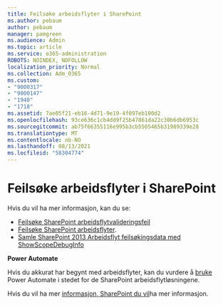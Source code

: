```yaml
---
title: Feilsøke arbeidsflyter i SharePoint
ms.author: pebaum
author: pebaum
manager: pamgreen
ms.audience: Admin
ms.topic: article
ms.service: o365-administration
ROBOTS: NOINDEX, NOFOLLOW
localization_priority: Normal
ms.collection: Adm_O365
ms.custom:
- "9000317"
- "9000147"
- "1940"
- "1718"
ms.assetid: 7ae05f21-eb16-4d71-9e19-4f097eb100d2
ms.openlocfilehash: 93ce636c1cb4dd9f25b47861da22c30b6db6953c
ms.sourcegitcommit: ab75f66355116e995b3cb5505465b31989339e28
ms.translationtype: MT
ms.contentlocale: nb-NO
ms.lasthandoff: 08/13/2021
ms.locfileid: "58304774"
---
```

# <a name="troubleshoot-workflows-in-sharepoint"></a>Feilsøke arbeidsflyter i SharePoint

Hvis du vil ha mer informasjon, kan du se:

- [Feilsøke SharePoint arbeidsflytvalideringsfeil](https://docs.microsoft.com/sharepoint/dev/general-development/troubleshooting-sharepoint-server-workflow-validation-errors-in-visio)
- [Feilsøke SharePoint arbeidsflyter](https://docs.microsoft.com/sharepoint/dev/general-development/debugging-sharepoint-server-workflows).
- [Samle SharePoint 2013 Arbeidsflyt feilsøkingsdata med ShowScopeDebugInfo](https://docs.microsoft.com/sharepoint/troubleshoot/workflows/gather-workflow-data)

**Power Automate**

Hvis du akkurat har begynt med arbeidsflyter, kan du vurdere å [bruke](https://docs.microsoft.com/power-automate/modern-approvals) Power Automate i stedet for de SharePoint arbeidsflytløsningene.

Hvis du vil ha mer [informasjon, SharePoint du vil](https://docs.microsoft.com/alchemyinsights/sharepoint-workflows-retiring)ha mer informasjon.
